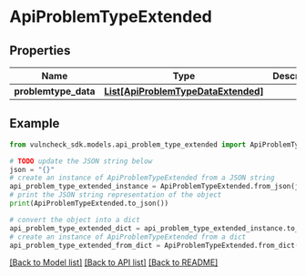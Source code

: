 # ApiProblemTypeExtended


## Properties

Name | Type | Description | Notes
------------ | ------------- | ------------- | -------------
**problemtype_data** | [**List[ApiProblemTypeDataExtended]**](ApiProblemTypeDataExtended.md) |  | [optional] 

## Example

```python
from vulncheck_sdk.models.api_problem_type_extended import ApiProblemTypeExtended

# TODO update the JSON string below
json = "{}"
# create an instance of ApiProblemTypeExtended from a JSON string
api_problem_type_extended_instance = ApiProblemTypeExtended.from_json(json)
# print the JSON string representation of the object
print(ApiProblemTypeExtended.to_json())

# convert the object into a dict
api_problem_type_extended_dict = api_problem_type_extended_instance.to_dict()
# create an instance of ApiProblemTypeExtended from a dict
api_problem_type_extended_from_dict = ApiProblemTypeExtended.from_dict(api_problem_type_extended_dict)
```
[[Back to Model list]](../README.md#documentation-for-models) [[Back to API list]](../README.md#documentation-for-api-endpoints) [[Back to README]](../README.md)


